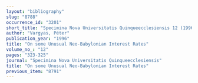 ```yaml
---
layout: "bibliography"
slug: "8788"
occurrence_id: "3201"
short_title: "Specimina Nova Universitatis Quinqueecclesiensis 12 (1996), 323-325"
author: "Vargyas, Péter"
publication_year: "1996"
title: "On some Unusual Neo-Babylonian Interest Rates"
volume_no_: "12"
pages: "323-325"
journal: "Specimina Nova Universitatis Quinqueecclesiensis"
title: "On some Unusual Neo-Babylonian Interest Rates"
previous_item: "8791"
---
```

